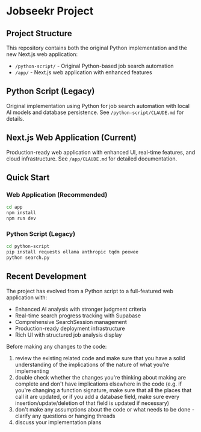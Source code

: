 # Jobseekr Project

## Project Structure

This repository contains both the original Python implementation and the new Next.js web application:

- `/python-script/` - Original Python-based job search automation
- `/app/` - Next.js web application with enhanced features

## Python Script (Legacy)

Original implementation using Python for job search automation with local AI models and database persistence. See `/python-script/CLAUDE.md` for details.

## Next.js Web Application (Current)

Production-ready web application with enhanced UI, real-time features, and cloud infrastructure. See `/app/CLAUDE.md` for detailed documentation.

## Quick Start

### Web Application (Recommended)
```bash
cd app
npm install
npm run dev
```

### Python Script (Legacy)
```bash
cd python-script
pip install requests ollama anthropic tqdm peewee
python search.py
```

## Recent Development

The project has evolved from a Python script to a full-featured web application with:
- Enhanced AI analysis with stronger judgment criteria
- Real-time search progress tracking with Supabase
- Comprehensive SearchSession management
- Production-ready deployment infrastructure
- Rich UI with structured job analysis display


Before making any changes to the code:
1. review the existing related code and make sure that you have a solid understanding of the implications of the nature of what you're implementing
2. double check whether the changes you're thinking about making are complete and don't have implications elsewhere in the code (e.g. if you're changing a function signature, make sure that all the places that call it are updated, or if you add a database field, make sure every insertion/update/deletion of that field is updated if necessary)
4. don't make any assumptions about the code or what needs to be done - clarify any questions or hanging threads
5. discuss your implementation plans